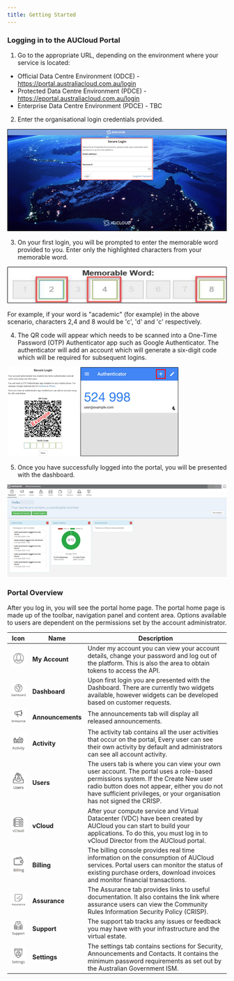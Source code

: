 ```yaml
---
title: Getting Started
---
```


### Logging in to the AUCloud Portal

1.  Go to the appropriate URL, depending on the environment where your service is located:

* Official Data Centre Environment (ODCE) - https://portal.australiacloud.com.au/login
* Protected Data Centre Environment (PDCE) - https://eportal.australiacloud.com.au/login
* Enterprise Data Centre Environment (PDCE) - TBC

2.  Enter the organisational login credentials provided.

![Login Screen](./assets/login.png)

3.  On your first login, you will be prompted to enter the memorable word provided to you. Enter only the highlighted characters from your memorable word.

![Memorable Word](./assets/memorable_word.png)

For example, if your word is "academic" (for example) in the above scenario, characters 2,4 and 8 would be 'c', 'd' and 'c' respectively.

4. The QR code will appear which needs to be scanned into a One-Time Password (OTP) Authenticator app such as Google Authenticator. The authenticator will add an account which will generate a six-digit code which will be required for subsequent logins.

![Secure Login](./assets/secure_login.png)      ![Authenticator Example](./assets/authenticator.png)

5. Once you have successfully logged into the portal, you will be presented with the dashboard.

![Portal Dashboard](./assets/dashboard.png)

### Portal Overview

After you log in, you will see the portal home page. The portal home page is made up of the toolbar, navigation panel and content area. Options available to users are dependent on the permissions set by the account administrator.

| Icon      | Name | Description |
| ----------- | ----------- | ----------- |
|![My Account Icon](./assets/my_account_icon.png)| **My Account** | Under my account you can view your account details, change your password and log out of the platform. This is also the area to obtain tokens to access the API.|
|![Dashboard Icon](./assets/dashboard_icon.png)| **Dashboard** | Upon first login you are presented with the Dashboard. There are currently two widgets available, however widgets can be developed based on customer requests.|
|![Announcements Icon](./assets/announcements_icon.png)| **Announcements** | The announcements tab will display all released announcements.|
|![Activity Icon](./assets/activity_icon.png)| **Activity** | The activity tab contains all the user activities that occur on the portal, Every user can see their own activity by default and administrators can see all account activity.|
|![Users Icon](./assets/users_icon.png)| **Users** | The users tab is where you can view your own user account. The portal uses a role-based permissions system. If the Create New user radio button does not appear, either you do not have sufficient privileges, or your organisation has not signed the CRISP.|
|![vCloud Icon](./assets/vcloud_icon.png)| **vCloud** | After your compute service and Virtual Datacenter (VDC) have been created by AUCloud you can start to build your applications. To do this, you must log in to vCloud Director from the AUCloud portal.|
|![Billing Icon](./assets/billing_icon.png)| **Billing** | The billing console provides real time information on the consumption of AUCloud services. Portal users can monitor the status of existing purchase orders, download invoices and monitor financial transactions.|
|![Assurance Icon](./assets/assurance_icon.png)| **Assurance** | The Assurance tab provides links to useful documentation. It also contains the link where assurance users can view the Community Rules Information Security Policy (CRISP).|
|![Support Icon](./assets/support_icon.png)| **Support** | The support tab tracks any issues or feedback you may have with your infrastructure and the virtual estate.|
|![Settings Icon](./assets/settings_icon.png)| **Settings** | The settings tab contains sections for Security, Announcements and Contacts. It contains the minimum password requirements as set out by the Australian Government ISM.|
